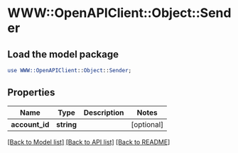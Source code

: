 # WWW::OpenAPIClient::Object::Sender

## Load the model package
```perl
use WWW::OpenAPIClient::Object::Sender;
```

## Properties
Name | Type | Description | Notes
------------ | ------------- | ------------- | -------------
**account_id** | **string** |  | [optional] 

[[Back to Model list]](../README.md#documentation-for-models) [[Back to API list]](../README.md#documentation-for-api-endpoints) [[Back to README]](../README.md)


